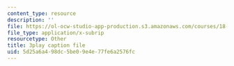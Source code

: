 ```yaml
---
content_type: resource
description: ''
file: https://ol-ocw-studio-app-production.s3.amazonaws.com/courses/18-06-linear-algebra-spring-2010/5d25a6a498dc5be09e4e77fe6a2576fc_Ts3o2I8_Mxc.vtt
file_type: application/x-subrip
resourcetype: Other
title: 3play caption file
uid: 5d25a6a4-98dc-5be0-9e4e-77fe6a2576fc
---
```

